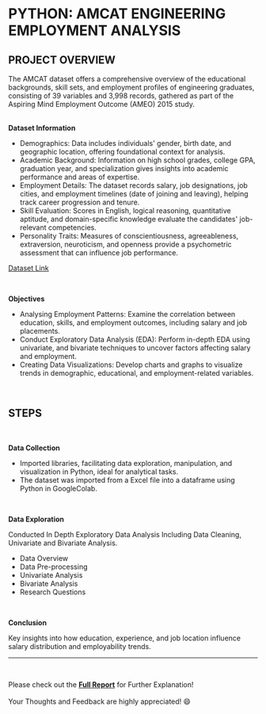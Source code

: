 # PYTHON: AMCAT ENGINEERING EMPLOYMENT ANALYSIS 

## PROJECT OVERVIEW

The AMCAT dataset offers a comprehensive overview of the educational backgrounds, skill sets, and employment profiles of engineering graduates, consisting of 39 variables and 3,998 records, gathered as part of the Aspiring Mind Employment Outcome (AMEO) 2015 study. 
<br />
<br />

**Dataset Information**

- Demographics: Data includes individuals' gender, birth date, and geographic location, offering foundational context for analysis.
-	Academic Background: Information on high school grades, college GPA, graduation year, and specialization gives insights into academic performance and areas of expertise.
-	Employment Details: The dataset records salary, job designations, job cities, and employment timelines (date of joining and leaving), helping track career progression and tenure.
-	Skill Evaluation: Scores in English, logical reasoning, quantitative aptitude, and domain-specific knowledge evaluate the candidates' job-relevant competencies.
-	Personality Traits: Measures of conscientiousness, agreeableness, extraversion, neuroticism, and openness provide a psychometric assessment that can influence job performance.

[Dataset Link](AMCAT_data.xlsx)

<br />

**Objectives**

-	Analysing Employment Patterns: Examine the correlation between education, skills, and employment outcomes, including salary and job placements.
-	Conduct Exploratory Data Analysis (EDA): Perform in-depth EDA using univariate, and bivariate techniques to uncover factors affecting salary and employment.
-	Creating Data Visualizations: Develop charts and graphs to visualize trends in demographic, educational, and employment-related variables.

<br />

## STEPS
<br />

**Data Collection**
  - Imported libraries, facilitating data exploration, manipulation, and visualization in Python, ideal for analytical tasks.
  - The dataset was imported from a Excel file into a dataframe using Python in GoogleColab.
<br />

**Data Exploration**

Conducted In Depth Exploratory Data Analysis Including Data Cleaning, Univariate and Bivariate Analysis.
- Data Overview
- Data Pre-processing
- Univariate Analysis
- Bivariate Analysis
- Research Questions
<br />

**Conclusion**

Key insights into how education, experience, and job location influence salary distribution and employability trends.

---
<br />

Please check out the **[Full Report](AMCAT_Analysis.pdf)** for Further Explanation!<br />
\
Your Thoughts and Feedback are highly appreciated! :smile:<br />






